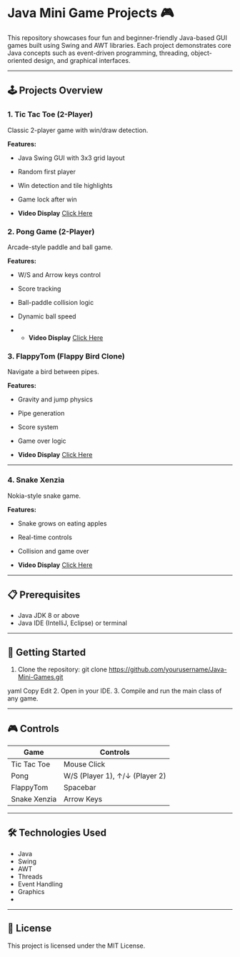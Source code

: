 # Java Mini Game Projects 🎮

This repository showcases four fun and beginner-friendly Java-based GUI games built using Swing and AWT libraries. Each project demonstrates core Java concepts such as event-driven programming, threading, object-oriented design, and graphical interfaces.

---

## 🕹️ Projects Overview

### 1. Tic Tac Toe (2-Player)
Classic 2-player game with win/draw detection.

**Features:**
- Java Swing GUI with 3x3 grid layout
- Random first player
- Win detection and tile highlights
- Game lock after win

- **Video Display**  [Click Here](https://drive.google.com/file/d/19lhwcNB8U1_--RAA71ZZaEJ20XTfxO3r/view?usp=drive_link)

### 2. Pong Game (2-Player)
Arcade-style paddle and ball game.

**Features:**
- W/S and Arrow keys control
- Score tracking
- Ball-paddle collision logic
- Dynamic ball speed

- - **Video Display**  [Click Here](https://drive.google.com/file/d/1rFPM4hJnsrg9VM8ug7kN7nmK7WK9AZGB/view?usp=drive_link)

### 3. FlappyTom (Flappy Bird Clone)
Navigate a bird between pipes.

**Features:**
- Gravity and jump physics
- Pipe generation
- Score system
- Game over logic

-  **Video Display**  [Click Here](https://drive.google.com/file/d/18GoHTX1CBWkC0D6IPQ6XWUafWFiVymQn/view?usp=drive_link)
  
---
### 4. Snake Xenzia
Nokia-style snake game.

**Features:**
- Snake grows on eating apples
- Real-time controls
- Collision and game over

-  **Video Display**  [Click Here](https://drive.google.com/file/d/18-8dkk8i8wwE-3X03uAg4BhHNoUojHxt/view?usp=drive_link)
   
---

## 📋 Prerequisites
- Java JDK 8 or above
- Java IDE (IntelliJ, Eclipse) or terminal

---

## 🚀 Getting Started
1. Clone the repository:
git clone https://github.com/yourusername/Java-Mini-Games.git

yaml
Copy
Edit
2. Open in your IDE.
3. Compile and run the main class of any game.

---

## 🎮 Controls

| Game         | Controls                     |
|--------------|------------------------------|
| Tic Tac Toe  | Mouse Click                  |
| Pong         | W/S (Player 1), ↑/↓ (Player 2)|
| FlappyTom    | Spacebar                     |
| Snake Xenzia | Arrow Keys                   |

---

## 🛠️ Technologies Used
- Java
- Swing
- AWT
- Threads
- Event Handling
- Graphics
- 
---

## 📄 License
This project is licensed under the MIT License.
